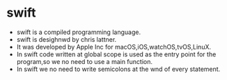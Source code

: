 # swift
* swift is a compiled programming language.
* swift is desighnwd by chris lattner.
* It was developed by Apple Inc for macOS,iOS,watchOS,tvOS,LinuX.
* In swift code written at global scope is used as the entry point for the program,so we no need to use a main function.
* In swift we no need to write semicolons at the wnd of every statement.